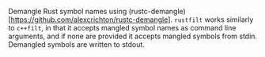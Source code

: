 Demangle Rust symbol names using (rustc-demangle)[https://github.com/alexcrichton/rustc-demangle]. `rustfilt` works similarly to `c++filt`, in that it accepts mangled symbol names as command line arguments, and if none are provided it accepts mangled symbols from stdin. Demangled symbols are written to stdout.
